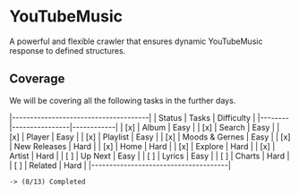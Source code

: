 # YouTubeMusic
A powerful and flexible crawler that ensures dynamic YouTubeMusic response to defined structures.

## Coverage

We will be covering all the following tasks in the further days.

|--------------------------------------|
| Status | Tasks          | Difficulty |
|--------|----------------|------------|
|   [x]  | Album          | Easy       |
|   [x]  | Search         | Easy       |
|   [x]  | Player         | Easy       |
|   [x]  | Playlist       | Easy       |
|   [x]  | Moods & Gernes | Easy       |
|   [x]  | New Releases   | Hard       |
|   [x]  | Home           | Hard       |
|   [x]  | Explore        | Hard       |
|   [x]  | Artist         | Hard       |
|   [ ]  | Up Next        | Easy       |
|   [ ]  | Lyrics         | Easy       |
|   [ ]  | Charts         | Hard       |
|   [ ]  | Related        | Hard       |
|--------------------------------------|

`-> (8/13) Completed`